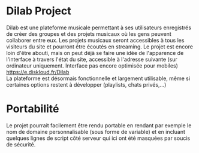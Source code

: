 # Dilab Project
Dilab est une plateforme musicale permettant à ses utilisateurs enregistrés de créer des groupes et des projets musicaux où les gens peuvent collaborer entre eux. Les projets musicaux seront accessibles à tous les visiteurs du site et pourront être écoutés en streaming. Le projet est encore loin d'être abouti, mais on peut déjà se faire une idée de l'apparence de l'interface à travers l'état du site, accessible à l'adresse suivante (sur ordinateur uniquement. Interface pas encore optimisée pour mobiles) \
https://e.diskloud.fr/Dilab \
La plateforme est désormais fonctionnelle et largement utilisable, même si certaines options restent à développer (playlists, chats privés,...)

# Portabilité
Le projet pourrait facilement être rendu portable en rendant par exemple le nom de domaine personnalisable (sous forme de variable) et en incluant quelques lignes de script côté serveur qui ici ont été masquées par soucis de sécurité.
